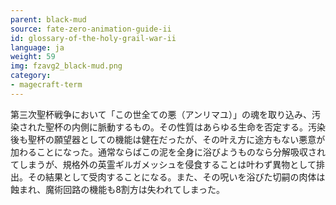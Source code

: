 ```yaml
---
parent: black-mud
source: fate-zero-animation-guide-ii
id: glossary-of-the-holy-grail-war-ii
language: ja
weight: 59
img: fzavg2_black-mud.png
category:
- magecraft-term
---
```


第三次聖杯戦争において「この世全ての悪（アンリマユ）」の魂を取り込み、汚染された聖杯の内側に脈動するもの。その性質はあらゆる生命を否定する。汚染後も聖杯の願望器としての機能は健在だったが、その叶え方に途方もない悪意が加わることになった。通常ならばこの泥を全身に浴びようものなら分解吸収されてしまうが、規格外の英霊ギルガメッシュを侵食することは叶わず異物として排出。その結果として受肉することになる。また、その呪いを浴びた切嗣の肉体は蝕まれ、魔術回路の機能も8割方は失われてしまった。
